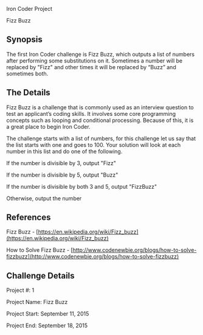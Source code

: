 Iron Coder Project

Fizz Buzz

## Synopsis

The first Iron Coder challenge is Fizz Buzz, which outputs a list of numbers after performing some substitutions on it.  Sometimes a number will be replaced by "Fizz" and other times it will be replaced by “Buzz” and sometimes both.  

## The Details 

Fizz Buzz is a challenge that is commonly used as an interview question to test an applicant’s coding skills. It involves some core programming concepts such as looping and conditional processing.  Because of this, it is a great place to begin Iron Coder.

The challenge starts with a list of numbers, for this challenge let us say that the list starts with one and goes to 100.  Your solution will look at each number in this list and do one of the following. 

If the number is divisible by 3, output "Fizz"

If the number is divisible by 5, output "Buzz"

If the number is divisible by both 3 and 5, output "FizzBuzz"

Otherwise, output the number

## References

Fizz Buzz - [https://en.wikipedia.org/wiki/Fizz_buzz](https://en.wikipedia.org/wiki/Fizz_buzz)

How to Solve Fizz Buzz - [http://www.codenewbie.org/blogs/how-to-solve-fizzbuzz](http://www.codenewbie.org/blogs/how-to-solve-fizzbuzz)

## Challenge Details

Project #: 1

Project Name: Fizz Buzz

Project Start: September 11, 2015

Project End: September 18, 2015

